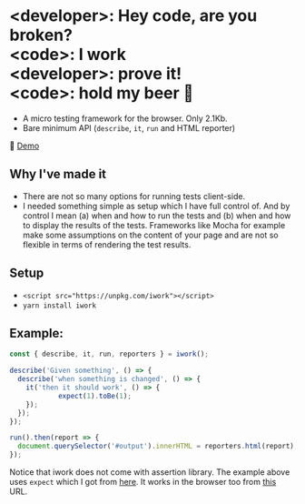 # &lt;developer>: Hey code, are you broken?<br />&lt;code>: I work<br />&lt;developer>: prove it!<br />&lt;code>: hold my beer 🍺

* A micro testing framework for the browser. Only 2.1Kb.
* Bare minimum API (`describe`, `it`, `run` and HTML reporter)

🤘 [Demo](https://poet.codes/e/XDXZ41QnYCK#tester.js)

## Why I've made it

* There are not so many options for running tests client-side.
* I needed something simple as setup which I have full control of. And by control I mean (a) when and how to run the tests and (b) when and how to display the results of the tests. Frameworks like Mocha for example make some assumptions on the content of your page and are not so flexible in terms of rendering the test results.

## Setup

* `<script src="https://unpkg.com/iwork"></script>`
* `yarn install iwork`

## Example:

```js
const { describe, it, run, reporters } = iwork();

describe('Given something', () => {
  describe('when something is changed', () => {
    it('then it should work', () => {
			expect(1).toBe(1);
    });
  });
});

run().then(report => {
  document.querySelector('#output').innerHTML = reporters.html(report);
});
```

Notice that iwork does not come with assertion library. The example above uses `expect` which I got from [here](https://www.npmjs.com/package/expect). It works in the browser too from [this](https://unpkg.com/expect@%3C21/umd/expect.min.js) URL.